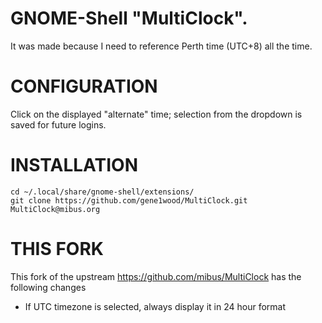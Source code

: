 # GNOME-Shell "MultiClock".

It was made because I need to reference Perth time (UTC+8) all the time.

# CONFIGURATION

Click on the displayed "alternate" time; selection from the dropdown is saved for future logins.

# INSTALLATION

```
cd ~/.local/share/gnome-shell/extensions/
git clone https://github.com/gene1wood/MultiClock.git MultiClock@mibus.org
```

# THIS FORK

This fork of the upstream https://github.com/mibus/MultiClock has the following changes

* If UTC timezone is selected, always display it in 24 hour format